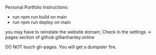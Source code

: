 Personal Portfolio Instructions:

- run npm run build on main
- run npm run deploy on main

you may have to reinstate the website domain;
Check in the settings -> pages section of github
gillianhanley.online

DO NOT touch gh-pages. You will get a dumpster fire.